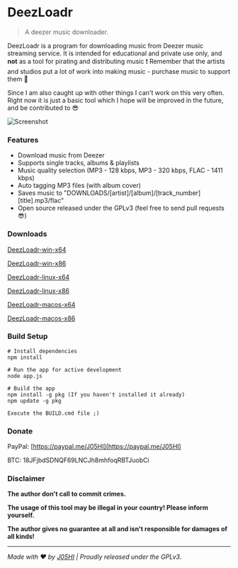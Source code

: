 # DeezLoadr
> A deezer music downloader.

DeezLoadr is a program for downloading music from Deezer music streaming service.
It is intended for educational and private use only, and **not** as a tool for pirating and distributing music :exclamation:
Remember that the artists and studios put a lot of work into making music - purchase music to support them :muscle:

Since I am also caught up with other things I can't work on this very often.
Right now it is just a basic tool which I hope will be improved in the future, and be contributed to :sunglasses:


![Screenshot](https://github.com/J05HI/DeezLoadr/raw/master/Screenshot.png)


### Features

- Download music from Deezer
- Supports single tracks, albums & playlists
- Music quality selection (MP3 - 128 kbps, MP3 - 320 kbps, FLAC - 1411 kbps)
- Auto tagging MP3 files (with album cover)
- Saves music to "DOWNLOADS/[artist]/[album]/[track_number] [title].mp3/flac"
- Open source released under the GPLv3 (feel free to send pull requests :sunglasses:)


### Downloads

[DeezLoadr-win-x64](https://github.com/J05HI/DeezLoadr/raw/master/BUILDS/DeezLoadr-win-x64.exe)

[DeezLoadr-win-x86](https://github.com/J05HI/DeezLoadr/raw/master/BUILDS/DeezLoadr-win-x86.exe)

[DeezLoadr-linux-x64](https://github.com/J05HI/DeezLoadr/raw/master/BUILDS/DeezLoadr-linux-x64)

[DeezLoadr-linux-x86](https://github.com/J05HI/DeezLoadr/raw/master/BUILDS/DeezLoadr-linux-x86)

[DeezLoadr-macos-x64](https://github.com/J05HI/DeezLoadr/raw/master/BUILDS/DeezLoadr-macos-x64)

[DeezLoadr-macos-x86](https://github.com/J05HI/DeezLoadr/raw/master/BUILDS/DeezLoadr-macos-x86)


### Build Setup

```
# Install dependencies
npm install

# Run the app for active development
node app.js

# Build the app
npm install -g pkg (If you haven't installed it already)
npm update -g pkg

Execute the BUILD.cmd file ;)
```


### Donate

PayPal: [https://paypal.me/J05HI](https://paypal.me/J05HI)

BTC: 18JFjbdSDNQF69LNCJh8mhfoqRBTJuobCi


### Disclaimer

**The author don't call to commit crimes.**

**The usage of this tool may be illegal in your country! Please inform yourself.**

**The author gives no guarantee at all and isn't responsible for damages of all kinds!**


---

_Made with :heart: by [J05HI](https://github.com/J05HI) | Proudly released under the GPLv3._
